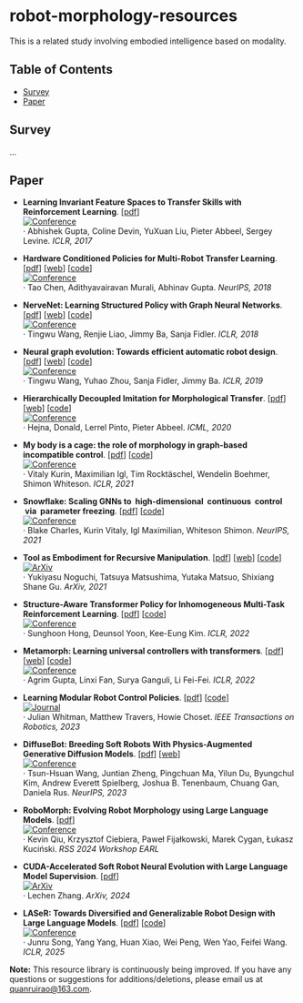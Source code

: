 # robot-morphology-resources  

This is a related study involving embodied intelligence based on modality.  

## Table of Contents  
- [Survey](#survey)  
- [Paper](#paper)  

## Survey  
...  

## Paper  
- **Learning Invariant Feature Spaces to Transfer Skills with Reinforcement Learning**. [[pdf](https://arxiv.org/pdf/1703.02949)]  
  [![Conference](https://img.shields.io/badge/Conference-ICLR-green)](https://iclr.cc/)  
  · Abhishek Gupta, Coline Devin, YuXuan Liu, Pieter Abbeel, Sergey Levine. *ICLR, 2017*  

- **Hardware Conditioned Policies for Multi-Robot Transfer Learning**. [[pdf](https://arxiv.org/pdf/1811.09864)]  [[web](https://sites.google.com/view/robot-transfer-hcp)]  [[code](https://github.com/taochenshh/hcp)]  
  [![Conference](https://img.shields.io/badge/Conference-NeurIPS-green)](https://neurips.cc/)  
  · Tao Chen, Adithyavairavan Murali, Abhinav Gupta. *NeurIPS, 2018*  



- **NerveNet: Learning Structured Policy with Graph Neural Networks**. [[pdf](https://openreview.net/pdf?id=S1sqHMZCb)] [[web](https://www.cs.toronto.edu/~tingwuwang/nervenet.html)] [[code](https://github.com/WilsonWangTHU/NerveNet)]  
  [![Conference](https://img.shields.io/badge/Conference-ICLR-green)](https://iclr.cc/)  
  · Tingwu Wang, Renjie Liao, Jimmy Ba, Sanja Fidler. *ICLR, 2018*  


 - **Neural graph evolution: Towards efficient automatic robot design**. [[pdf](https://arxiv.org/pdf/1906.05370)] [[web](https://www.cs.toronto.edu/~henryzhou/NGE_website/)] [[code](https://github.com/WilsonWangTHU/neural_graph_evolution)]  
  [![Conference](https://img.shields.io/badge/Conference-ICLR-green)](https://iclr.cc/)   
  · Tingwu Wang, Yuhao Zhou, Sanja Fidler, Jimmy Ba. *ICLR, 2019*

- **Hierarchically Decoupled Imitation for Morphological Transfer**. [[pdf](https://proceedings.mlr.press/v119/hejna20a/hejna20a.pdf)] [[web](https://sites.google.com/berkeley.edu/morphology-transfer)] [[code](https://github.com/jhejna/hierarchical_morphology_transfer)]  
  [![Conference](https://img.shields.io/badge/Conference-ICML-green)](https://icml.cc/)  
  · Hejna, Donald, Lerrel Pinto, Pieter Abbeel. *ICML, 2020*  

 - **My body is a cage: the role of morphology in graph-based incompatible control**. [[pdf](https://openreview.net/pdf?id=N3zUDGN5lO)] [[code](https://github.com/yobibyte/amorpheus?tab=readme-ov-file)]  
  [![Conference](https://img.shields.io/badge/Conference-ICLR-green)](https://iclr.cc/)   
  · Vitaly Kurin, Maximilian Igl, Tim Rocktäschel, Wendelin Boehmer, Shimon Whiteson. *ICLR, 2021*

- **Snowflake: Scaling GNNs to  high-dimensional  continuous  control  via  parameter freezing**. [[pdf](https://openreview.net/pdf?id=REjT_c1Eejk)] [[code](https://github.com/thecharlieblake/snowflake)]  
  [![Conference](https://img.shields.io/badge/Conference-NeurIPS-green)](https://neurips.cc/)  
  · Blake Charles, Kurin Vitaly, Igl Maximilian, Whiteson Shimon. *NeurIPS, 2021*

- **Tool as Embodiment for Recursive Manipulation**. [[pdf](https://arxiv.org/pdf/2112.00359)] [[web](https://sites.google.com/view/recursivemanipulation)] [[code](https://anonymous.4open.science/r/tae-412B/README.md)]  
  [![ArXiv](https://img.shields.io/badge/ArXiv-2112.00359-red)](https://arxiv.org/abs/2112.00359)  
  · Yukiyasu Noguchi, Tatsuya Matsushima, Yutaka Matsuo, Shixiang Shane Gu. *ArXiv, 2021*  

 - **Structure-Aware Transformer Policy for Inhomogeneous Multi-Task Reinforcement Learning**. [[pdf](https://openreview.net/pdf?id=fy_XRVHqly)] [[code](https://github.com/sunghoonhong/SWAT)]  
  [![Conference](https://img.shields.io/badge/Conference-ICLR-green)](https://iclr.cc/)   
  · Sunghoon Hong, Deunsol Yoon, Kee-Eung Kim. *ICLR, 2022*

 - **Metamorph: Learning universal controllers with transformers**. [[pdf](https://openreview.net/pdf/7ef00fd81bdb696532e182f6073e6e6d9cb15e98.pdf)] [[web](https://metamorph-iclr.github.io/site/)] [[code](https://github.com/agrimgupta92/metamorph)]  
  [![Conference](https://img.shields.io/badge/Conference-ICLR-green)](https://iclr.cc/)   
  · Agrim Gupta, Linxi Fan, Surya Ganguli, Li Fei-Fei. *ICLR, 2022* 

 - **Learning Modular Robot Control Policies**. [[pdf](https://arxiv.org/pdf/2105.10049)] [[code](https://github.com/WilsonWangTHU/neural_graph_evolution)]  
  [![Journal](https://img.shields.io/badge/Journal-IEEE_Transactions_on_Robotics-blue)](https://ieeexplore.ieee.org/xpl/RecentIssue.jsp?punumber=8860)  
  · Julian Whitman, Matthew Travers, Howie Choset. *IEEE Transactions on Robotics, 2023*

 - **DiffuseBot: Breeding Soft Robots With Physics-Augmented Generative Diffusion Models**. [[pdf](https://arxiv.org/pdf/2311.17053)] [[web](https://diffusebot.github.io/)]   
   [![Conference](https://img.shields.io/badge/Conference-NeurIPS-green)](https://neurips.cc/)    
  · Tsun-Hsuan Wang, Juntian Zheng, Pingchuan Ma, Yilun Du, Byungchul Kim, Andrew Everett Spielberg, Joshua B. Tenenbaum, Chuang Gan, Daniela Rus. *NeurIPS, 2023*

 - **RoboMorph: Evolving Robot Morphology using Large Language Models**. [[pdf](https://openreview.net/pdf?id=pvqj1S08Rd)]  
  [![Conference](https://img.shields.io/badge/Conference-RSS-green)](https://earl.robot-learning.net/)     
  · Kevin Qiu, Krzysztof Ciebiera, Paweł Fijałkowski, Marek Cygan, Łukasz Kuciński. *RSS 2024 Workshop EARL*

- **CUDA-Accelerated Soft Robot Neural Evolution with Large Language Model Supervision**. [[pdf](https://arxiv.org/pdf/2405.00698)]  
  [![ArXiv](https://img.shields.io/badge/ArXiv-2405.00698-red)](https://arxiv.org/pdf/2405.00698)  
  · Lechen Zhang. *ArXiv, 2024*  

 - **LASeR: Towards Diversified and Generalizable Robot Design with Large Language Models**. [[pdf](https://openreview.net/pdf?id=7mlvOHL6qJ)] [[code](https://github.com/WoodySJR/LASeR)]  
  [![Conference](https://img.shields.io/badge/Conference-ICLR-green)](https://iclr.cc/)   
  · Junru Song, Yang Yang, Huan Xiao, Wei Peng, Wen Yao, Feifei Wang. *ICLR, 2025*

**Note:** This resource library is continuously being improved. If you have any questions or suggestions for additions/deletions, please email us at quanruirao@163.com.  
